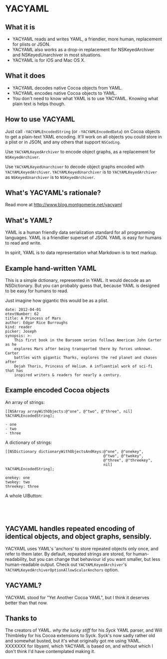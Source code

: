 # YACYAML


## What it is

- YACYAML reads and writes YAML, a friendier, more human, replacement for plists or JSON.
- YACYAML also works as a drop-in replacement for NSKeyedArchiver and NSKeyedUnarchiver in most situations.
- YACYAML is for iOS and Mac OS X.


## What it does

- YACYAML decodes native Cocoa objects from YAML.
- YACYAML encodes native Cocoa objects to YAML.
- You don't need to know what YAML is to use YACYAML.  Knowing what plain text is helps though.


## How to use YACYAML

Just call `-YACYAMLEncodedString` (or `-YACYAMLEncodedData`) on Cocoa objects to get a plain-text YAML encoding.  It'll work on all objects you could store in a plist or in JSON, and any others that support `NSCoding`.

Use `YACYAMLKeyedArchiver` to encode object graphs, as a replacement for `NSKeyedArchiver`.  

Use `YACYAMLKeyedUnarchiver` to decode object graphs encoded with `YACYAMLKeyedArchiver`.   `YACYAMLKeyedUnarchiver` is to `YACYAMLKeyedArchiver` as `NSKeyedUnarchiver` is to `NSKeyedArchiver`.


## What's YACYAML's rationale?

Read more at http://www.blog.montgomerie.net/yacyaml


## What's YAML?

YAML is a human friendly data serialization standard for all programming languages.  YAML is a friendlier superset of JSON.  YAML is easy for humans to read and write.  

In spirit, YAML is to data representation what Markdown is to text markup.



## Example hand-written YAML

This is a simple dctionary, represented in YAML.  It would decode as an NSDictionary.  But you can probably guess that, because YAML is designed to be easy for humans to read.  

Just imagine how gigantic this would be as a plist.

```
date: 2012-04-01
etextNumber: 62
title: A Princess of Mars
author: Edgar Rice Burroughs
kind: reader
picker: Joseph
synopsis: >-
    This first book in the Barsoom series follows American John Carter as he
    explores Mars after being transported there by forces unknown. Carter
    battles with gigantic Tharks, explores the red planet and chases after
    Dejah Thoris, Princess of Helium. A influential work of sci-fi that has
    inspired writers & readers for nearly a century.
```


## Example encoded Cocoa objects

An array of strings:

```ObjC
[[NSArray arrayWithObjects:@"one", @"two", @"three", nil] YACYAMLEncodedString];
```

```
- one
- two
- three
```

A dictionary of strings:

```ObjC
[[NSDictionary dictionaryWithObjectsAndKeys:@"one", @"onekey",
                                            @"two", @"twokey",
                                            @"three", @"threekey",
                                            nil] YACYAMLEncodedString];
```

```
onekey: one
twokey: two
threekey: three
```

A whole UIButton:

```ObjC



```

```

```


## YACYAML handles repeated encoding of identical objects, and object graphs, sensibly.

YACYAML uses YAML's 'anchors' to store repeated objects only once, and refer to them later.  By default, repeated strings are stored, for human-readability, but you can change that behaviour id you want smaller, but less human-readable output.  Check out `YACYAMLKeyedArchiver`'s `YACYAMLKeyedArchiverOptionAllowScalarAnchors` option.


## YACYAML?

YACYAML stood for "Yet Another Cocoa YAML", but I think it deserves better than that now.


## Thanks to

The creators of YAML.
<i>why the lucky stiff</i> for his <i>Syck</i> YAML parser, and Will Thimbleby for his Cocoa extensions to Syck.  Syck's now sadly rather old and somewhat busted, but it's what originally got me using YAML.
XXXXXXX for libyaml, which YACYAML is based on, and without which I don't think I'd have contemplated making it.